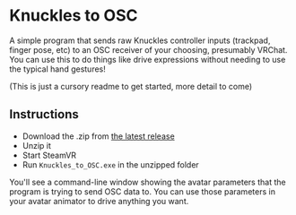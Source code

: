 # Knuckles to OSC
A simple program that sends raw Knuckles controller inputs (trackpad, finger pose, etc) to an OSC receiver of your choosing, presumably VRChat. You can use this to do things like drive expressions without needing to use the typical hand gestures!

(This is just a cursory readme to get started, more detail to come)

## Instructions
- Download the .zip from [the latest release](https://github.com/KadachiiVR/knuckles_to_osc/releases/tag/v0.1)
- Unzip it
- Start SteamVR
- Run `Knuckles_to_OSC.exe` in the unzipped folder

You'll see a command-line window showing the avatar parameters that the program is trying to send OSC data to. You can use those parameters in your avatar animator to drive anything you want.